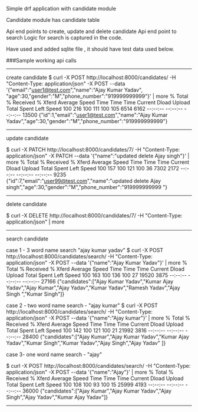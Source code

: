 Simple drf application with candidate module

Candidate module has candidate table


Api end points to create, update and delete candidate
Api end point to search 
Logic for search is captured in the code.

Have used and added sqlite file , it should have test data used below.

###Sample working api calls


-------------
create candidate
$  curl -X POST http://localhost:8000/candidates/  -H "Content-Type: application/json"  -X POST --data '{"email":"user1@test.com","name":"Ajay Kumar Yadav", "age":30,"gender":"M","phone_number":"919999999999"}' | more
  % Total    % Received % Xferd  Average Speed   Time    Time     Time  Current
                                 Dload  Upload   Total   Spent    Left  Speed
100   216  100   111  100   105   6514   6162 --:--:-- --:--:-- --:--:-- 13500
{"id":1,"email":"user1@test.com","name":"Ajay Kumar Yadav","age":30,"gender":"M","phone_number":"919999999999"}


----
update candidate

$  curl -X PATCH http://localhost:8000/candidates/7/  -H "Content-Type: application/json"  -X PATCH --data '{"name":"updated delete Ajay singh"}' | more
  % Total    % Received % Xferd  Average Speed   Time    Time     Time  Current
                                 Dload  Upload   Total   Spent    Left  Speed
100   157  100   121  100    36   7302   2172 --:--:-- --:--:-- --:--:--  9235
{"id":7,"email":"user99@test.com","name":"updated delete Ajay singh","age":30,"gender":"M","phone_number":"919999999999
"}

---
delete candidate

$ curl -X DELETE http://localhost:8000/candidates/7/  -H "Content-Type: application/json" | more

---

search candidate

case 1 - 3 word name search "ajay kumar yadav"
$ curl -X POST http://localhost:8000/candidates/search/  -H "Content-Type: application/json"  -X POST --data '{"name":"Ajay Kumar Yadav"}' | more
  % Total    % Received % Xferd  Average Speed   Time    Time     Time  Current
                                 Dload  Upload   Total   Spent    Left  Speed
100   163  100   136  100    27  19520   3875 --:--:-- --:--:-- --:--:-- 27166
{"candidates":["Ajay Kumar Yadav","Kumar Ajay Yadav","Ajay Kumar","Ajay Yadav","Kumar Yadav","Ramesh Yadav","Ajay Singh
","Kumar Singh"]}

case 2 - two word name search - "ajay kumar"
$ curl -X POST http://localhost:8000/candidates/search/  -H "Content-Type: application/json"  -X POST --data '{"name":"Ajay kumar"}' | more
  % Total    % Received % Xferd  Average Speed   Time    Time     Time  Current
                                 Dload  Upload   Total   Spent    Left  Speed
100   142  100   121  100    21  21992   3816 --:--:-- --:--:-- --:--:-- 28400
{"candidates":["Ajay Kumar","Ajay Kumar Yadav","Kumar Ajay Yadav","Kumar Singh","Kumar Yadav","Ajay Singh","Ajay Yadav"
]}


case 3- one word name search - "ajay"

$ curl -X POST http://localhost:8000/candidates/search/  -H "Content-Type: application/json"  -X POST --data '{"name":"Ajay"}' | more
  % Total    % Received % Xferd  Average Speed   Time    Time     Time  Current
                                 Dload  Upload   Total   Spent    Left  Speed
100   108  100    93  100    15  25999   4193 --:--:-- --:--:-- --:--:-- 36000
{"candidates":["Ajay Kumar","Ajay Kumar Yadav","Ajay Singh","Ajay Yadav","Kumar Ajay Yadav"]}

---
